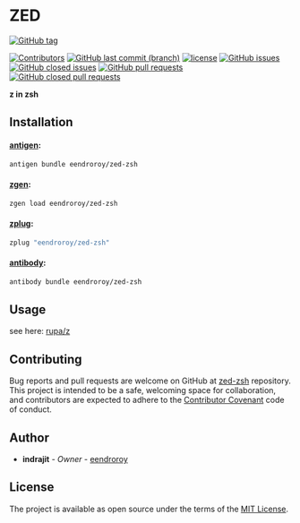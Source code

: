 # ZED

[![GitHub tag](https://img.shields.io/github/tag/eendroroy/zed-zsh.svg)](https://github.com/eendroroy/zed-zsh/tags)

[![Contributors](https://img.shields.io/github/contributors/eendroroy/zed-zsh.svg)](https://github.com/eendroroy/zed-zsh/graphs/contributors)
[![GitHub last commit (branch)](https://img.shields.io/github/last-commit/eendroroy/zed-zsh/master.svg)](https://github.com/eendroroy/zed-zsh)
[![license](https://img.shields.io/github/license/eendroroy/zed-zsh.svg)](https://github.com/eendroroy/zed-zsh/blob/master/LICENSE)
[![GitHub issues](https://img.shields.io/github/issues/eendroroy/zed-zsh.svg)](https://github.com/eendroroy/zed-zsh/issues)
[![GitHub closed issues](https://img.shields.io/github/issues-closed/eendroroy/zed-zsh.svg)](https://github.com/eendroroy/zed-zsh/issues?q=is%3Aissue+is%3Aclosed)
[![GitHub pull requests](https://img.shields.io/github/issues-pr/eendroroy/zed-zsh.svg)](https://github.com/eendroroy/zed-zsh/pulls)
[![GitHub closed pull requests](https://img.shields.io/github/issues-pr-closed/eendroroy/zed-zsh.svg)](https://github.com/eendroroy/zed-zsh/pulls?q=is%3Apr+is%3Aclosed)


**z in zsh**

## Installation

#### [antigen](https://github.com/zsh-users/antigen):

```bash
antigen bundle eendroroy/zed-zsh
```

#### [zgen](https://github.com/tarjoilija/zgen):

```bash
zgen load eendroroy/zed-zsh
````

#### [zplug](https://github.com/zplug/zplug):

```bash
zplug "eendroroy/zed-zsh"
````

#### [antibody](https://github.com/getantibody/antibody):

```bash
antibody bundle eendroroy/zed-zsh
````

## Usage

see here: [rupa/z](https://github.com/rupa/z/blob/master/README)

## Contributing

Bug reports and pull requests are welcome on GitHub at [zed-zsh](https://github.com/eendroroy/zed-zsh) repository.
This project is intended to be a safe, welcoming space for collaboration, and contributors are expected to adhere to the [Contributor Covenant](http://contributor-covenant.org) code of conduct.

## Author

* **indrajit** - *Owner* - [eendroroy](https://github.com/eendroroy)

## License

The project is available as open source under the terms of the [MIT License](http://opensource.org/licenses/MIT).
